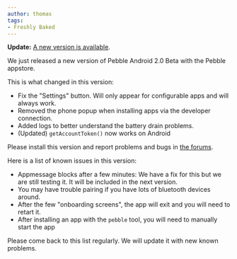 ```yaml
---
author: thomas
tags:
- Freshly Baked
---
```


**Update:** [A new version is available](/blog/2014/03/03/android-beta11/).

We just released a new version of Pebble Android 2.0 Beta with the Pebble appstore.



This is what changed in this version:

 * Fix the "Settings" button. Will only appear for configurable apps and will always work.
 * Removed the phone popup when installing apps via the developer connection.
 * Added logs to better understand the battery drain problems.
 * (Updated) `getAccountToken()` now works on Android

Please install this version and report problems and bugs in [the forums](https://forums.getpebble.com/discussion/10876/pebble-2-0-android-beta-feedback#latest).

Here is a list of known issues in this version:

 * Appmessage blocks after a few minutes: We have a fix for this but we are still testing it. It will be included in the next version.
 * You may have trouble pairing if you have lots of bluetooth devices around.
 * After the few "onboarding screens", the app will exit and you will need to retart it.
 * After installing an app with the `pebble` tool, you will need to manually start the app

Please come back to this list regularly. We will update it with new known problems.
